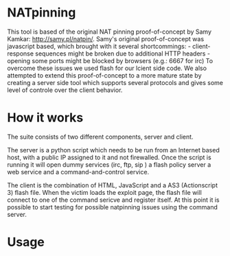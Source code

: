 NATpinning
===============
This tool is based of the original NAT pinning proof-of-concept by Samy Kamkar: http://samy.pl/natpin/. 
Samy's original proof-of-concept was javascript based, which brought with it several shortcommings:
	- client-response sequences might be broken due to additional HTTP headers
	- opening some ports might be blocked by browsers (e.g.: 6667 for irc)
To overcome these issues we used flash for our lcient side code. We also attempted to extend this proof-of-concept to a more mature state by creating a server side tool which supports several protocols and gives some level of controle over the client behavior.



How it works
============
The suite consists of two different components, server and client. 

The server is a python script which needs to be run from an Internet based host, with a public IP assigned to it and not firewalled.
Once the script is running it will open dummy services (irc, ftp, sip ) a flash policy server a web service and a command-and-control service.

The client is the combination of HTML, JavaScript and a AS3 (Actionscript 3) flash file. 
When the victim loads the exploit page, the flash file will connect to one of the command sericve and register itself.
At this point it is possible to start testing for possible natpinning issues using the command server. 

Usage
==============
